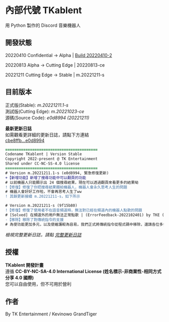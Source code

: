 # 內部代號 TKablent
用 Python 製作的 Discord 音樂機器人

## 開發狀態
20220410 Confidential -> Alpha | [Build 20220410-2](https://github.com/TK-Entertainment/tkablent/commit/9117b15dde26c1f8e9b4c7337f0493a61e09d4d8)

20220813 Alpha -> Cutting Edge | 20220813-ce

20221211 Cutting Edge -> Stable | m.20221211-s

## 目前版本
正式版(Stable): *m.20221211.1-s*  
測試版(Cutting Edge): *m.20221023-ce*  
源碼(Source Code): *e0d8994 (20221211)*
  
**最新更新日誌**  
如需觀看更詳細的更新日誌，請點下方連結  
[cbe8ffb...e0d8994](https://github.com/TK-Entertainment/tkablent/compare/cbe8ffb...e0d8994)

```diff
=========================================
Codename TKablent | Version Stable
Copyright 2022-present @ TK Entertainment
Shared under CC-NC-SS-4.0 license
=========================================
# Version m.20221211.1-s (e0d8994, 緊急修復更新)
+【新增功能】新增了搜尋功能中可以翻頁的功能
# 以前機器人只能顯示出 24 個搜尋結果，現在可以透過翻頁來看更多的結果呦
!【修復】修復了你把搜尋結果餵給機器人，機器人會永久思考人生的問題
# 機器人會好好工作啦，不會再思考人生了ww
! 其餘更新接續 m.20221211-s，如下所示

# Version m.20221211-s (9f15b80)
!【修復】修復了使用者不在語音頻道時，無法對已經在頻道內的機器人點歌的問題
# [Solved] 在頻道外的用戶無法正常點歌 | (ErrorFeedback-2022102401) by TKE (Discord 回報)
-【移除】移除了對傳統指令的支援
# 為使功能更加多元，以及使維護較為容易，我們正式將傳統指令從程式碼中移除，還請各位多多見諒
```  
*檢視完整更新日誌，請點 [完整更新日誌](https://github.com/TK-Entertainment/tkablent/blob/main/CHANGELOG.md)*
## 授權
**TKablent 開發計畫**  
遵循 **CC-BY-NC-SA-4.0 International License (姓名標示-非商業性-相同方式分享 4.0 國際)**  
您可以自由使用，但不可用於營利
## 作者
By TK Entertainment / Kevinowo GrandTiger
